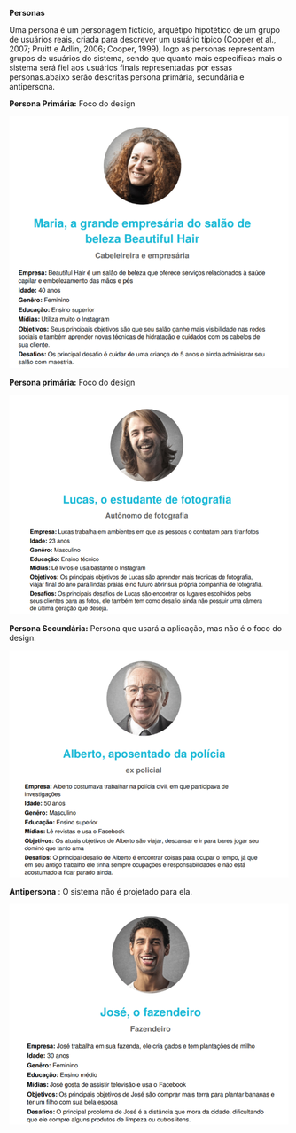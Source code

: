 ﻿**Personas**

Uma persona é um personagem fictício, arquétipo hipotético de um grupo de usuários reais, criada para descrever um usuário típico (Cooper et al., 2007; Pruitt e Adlin, 2006; Cooper, 1999), logo as personas representam grupos de usuários do sistema, sendo que quanto mais específicas mais o sistema será fiel aos usuários finais representadas por essas personas.abaixo serão descritas persona primária, secundária e antipersona.

**Persona Primária:** Foco do design

![](Aspose.Words.55428600-7b29-412d-9c44-4997a593a47a.001.png)




**Persona primária:** Foco do design

![](Aspose.Words.55428600-7b29-412d-9c44-4997a593a47a.002.png)

**Persona Secundária:** Persona que usará a aplicação, mas não é o foco do design.

![](Aspose.Words.55428600-7b29-412d-9c44-4997a593a47a.003.png)

**Antipersona** : O sistema não é projetado para ela.

![](Aspose.Words.55428600-7b29-412d-9c44-4997a593a47a.004.png)
